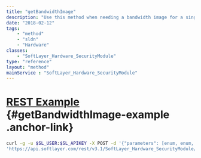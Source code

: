 ```yaml
---
title: "getBandwidthImage"
description: "Use this method when needing a bandwidth image for a single server.  It will gather the correct input parameters for the generic graphing utility automatically based on the snapshot specified.  Use the $draw flag to suppress the generation of the actual binary PNG image. "
date: "2018-02-12"
tags:
    - "method"
    - "sldn"
    - "Hardware"
classes:
    - "SoftLayer_Hardware_SecurityModule"
type: "reference"
layout: "method"
mainService : "SoftLayer_Hardware_SecurityModule"
---
```


# [REST Example](#getBandwidthImage-example) <a href="/article/rest/"><i class="fas fa-question"></i></a> {#getBandwidthImage-example .anchor-link} 
```bash
curl -g -u $SL_USER:$SL_APIKEY -X POST -d '{"parameters": [enum, enum, boolean, dateTime, dateTime]}' \
'https://api.softlayer.com/rest/v3.1/SoftLayer_Hardware_SecurityModule/{SoftLayer_Hardware_SecurityModuleID}/getBandwidthImage'
```
